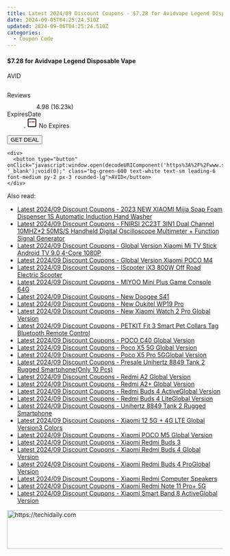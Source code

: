 ```yaml
---
title: Latest 2024/09 Discount Coupons - $7.28 for Avidvape Legend Disposable Vape
date: 2024-09-05T04:25:24.510Z
updated: 2024-09-06T04:25:24.510Z
categories:
  - Coupon Code
---
```



<div class="max-w-4xl mx-auto grid grid-cols-1 lg:max-w-5xl lg:gap-x-20 lg:grid-cols-2">
  <div class="relative p-3 col-start-1 row-start-1 flex flex-col-reverse rounded-lg bg-gradient-to-t from-black/75 via-black/0 sm:bg-none sm:row-start-2 sm:p-0 lg:row-start-1">
    <h4 class="mt-1 text-lg font-semibold text-white sm:text-slate-900 md:text-2xl dark:sm:text-white">$7.28 for Avidvape Legend Disposable Vape</h4>
    <p class="text-sm leading-4 font-medium text-white sm:text-slate-500 dark:sm:text-slate-400">AVID</p>
  </div>
  
  <div class="col-start-1 col-end-3 row-start-1 grid gap-4 sm:mb-6 sm:grid-cols-4 lg:col-start-2 lg:row-span-6 lg:row-end-6 lg:mb-0 lg:gap-6">
      <img src="https://static.shareasale.com/image/59344/deal/AVID.jpg" alt="" class="h-60 w-full rounded-lg object-cover sm:col-span-2 sm:h-52 lg:col-span-full" loading="lazy" />
    
  </div>
  <dl class="row-start-2 mt-4 flex items-center text-xs font-medium sm:row-start-3 sm:mt-1 md:mt-2.5 lg:row-start-2">
    <dt class="sr-only">Reviews</dt>
    <dd class="flex items-center text-indigo-600 dark:text-indigo-400">
      <svg width="24" height="24" fill="none" aria-hidden="true" class="mr-1 stroke-current dark:stroke-indigo-500">
        <path d="m12 5 2 5h5l-4 4 2.103 5L12 16l-5.103 3L9 14l-4-4h5l2-5Z" stroke-width="2" stroke-linecap="round" stroke-linejoin="round" />
      </svg>
      <span>4.98 <span class="font-normal text-slate-400">(16.23k)</span></span>
    </dd>
    <dt class="sr-only">ExpiresDate</dt>
    <dd class="flex items-center">
      <svg width="2" height="2" aria-hidden="true" fill="currentColor" class="mx-3 text-slate-300">
        <circle cx="1" cy="1" r="1" />
      </svg>
      <svg width="24" height="24" viewBox="0 0 24 24" fill="none" stroke="currentColor" stroke-width="2">
        <rect x="3" y="3" width="18" height="18" rx="2" fill="#fff" />
        <path d="M6 10L18 10" stroke="red" stroke-width="2" fill="none" />
        <path d="M10 6L10 18" stroke="#fff" stroke-width="2" fill="none" />
      </svg>
      No Expires    </dd>
  </dl>
  <div class="col-start-1 row-start-3 mt-4 self-center sm:col-start-2 sm:row-span-2 sm:row-start-2 sm:mt-0 lg:col-start-1 lg:row-start-3 lg:row-end-4 lg:mt-6">
    <button type="button" onClick="javascript:window.open(decodeURIComponent('https%3A%2F%2Fwww.shareasale.com%2Fu.cfm%3Fd%3D1083529%26m%3D59344%26u%3D4338022'), '_blank');void(0);" class="rounded-lg bg-red-600 px-3 py-2 text-sm font-medium leading-6 text-white">GET DEAL</button>
  </div>
  <p class="col-start-1 mt-4 text-sm leading-6 sm:col-span-2 lg:col-span-1 lg:row-start-4 lg:mt-6 dark:text-slate-400">
   
    <div>
      <button type="button" onClick="javascript:window.open(decodeURIComponent('https%3A%2F%2Fwww.shareasale.com%2Fu.cfm%3Fd%3D1083529%26m%3D59344%26u%3D4338022'), '_blank');void(0);" class="bg-green-600 text-white text-sm leading-6 font-medium py-2 px-3 rounded-lg">AVID</button>
    </div>
  </p>
</div>
<span class="atpl-alsoreadstyle">Also read:</span>
<div><ul>
<li><a href="https://coupons.techidaily.com/coupon-1118695-share-97331-sale/"><u>Latest 2024/09 Discount Coupons - 2023 NEW XIAOMI Mijia Soap Foam Dispenser 1S Automatic Induction Hand Washer</u></a></li>
<li><a href="https://coupons.techidaily.com/coupon-1118694-share-97331-sale/"><u>Latest 2024/09 Discount Coupons - FNIRSI 2C23T 3IN1 Dual Channel 10MHZ*2 50MS/S Handheld Digital Oscilloscope Multimeter + Function Signal Generator</u></a></li>
<li><a href="https://coupons.techidaily.com/coupon-1118712-share-97331-sale/"><u>Latest 2024/09 Discount Coupons - Global Version Xiaomi Mi TV Stick Android TV 9.0 4-Core 1080P</u></a></li>
<li><a href="https://coupons.techidaily.com/coupon-1118705-share-97331-sale/"><u>Latest 2024/09 Discount Coupons - Global Version Xiaomi POCO M4</u></a></li>
<li><a href="https://coupons.techidaily.com/coupon-1118693-share-97331-sale/"><u>Latest 2024/09 Discount Coupons - IScooter iX3 800W Off Road Electric Scooter</u></a></li>
<li><a href="https://coupons.techidaily.com/coupon-1118692-share-97331-sale/"><u>Latest 2024/09 Discount Coupons - MIYOO Mini Plus Game Console 64G</u></a></li>
<li><a href="https://coupons.techidaily.com/coupon-1118700-share-97331-sale/"><u>Latest 2024/09 Discount Coupons - New Doogee S41</u></a></li>
<li><a href="https://coupons.techidaily.com/coupon-1118701-share-97331-sale/"><u>Latest 2024/09 Discount Coupons - New Oukitel WP19 Pro</u></a></li>
<li><a href="https://coupons.techidaily.com/coupon-1118697-share-97331-sale/"><u>Latest 2024/09 Discount Coupons - New Xiaomi Watch 2 Pro Global Version</u></a></li>
<li><a href="https://coupons.techidaily.com/coupon-1118666-share-97331-sale/"><u>Latest 2024/09 Discount Coupons - PETKIT Fit 3 Smart Pet Collars Tag Bluetooth Remote Control</u></a></li>
<li><a href="https://coupons.techidaily.com/coupon-1118708-share-97331-sale/"><u>Latest 2024/09 Discount Coupons - POCO C40 Global Version</u></a></li>
<li><a href="https://coupons.techidaily.com/coupon-1118703-share-97331-sale/"><u>Latest 2024/09 Discount Coupons - Poco X5 5G Global Version</u></a></li>
<li><a href="https://coupons.techidaily.com/coupon-1118704-share-97331-sale/"><u>Latest 2024/09 Discount Coupons - Poco X5 Pro 5GGlobal Version</u></a></li>
<li><a href="https://coupons.techidaily.com/coupon-1118698-share-97331-sale/"><u>Latest 2024/09 Discount Coupons - Presale Unihertz 8849 Tank 2 Rugged Smartphone(Only 10 Pcs)</u></a></li>
<li><a href="https://coupons.techidaily.com/coupon-1118706-share-97331-sale/"><u>Latest 2024/09 Discount Coupons - Redmi A2 Global Version</u></a></li>
<li><a href="https://coupons.techidaily.com/coupon-1118707-share-97331-sale/"><u>Latest 2024/09 Discount Coupons - Redmi A2+ Global Version</u></a></li>
<li><a href="https://coupons.techidaily.com/coupon-1118716-share-97331-sale/"><u>Latest 2024/09 Discount Coupons - Redmi Buds 4 ActiveGlobal Version</u></a></li>
<li><a href="https://coupons.techidaily.com/coupon-1118715-share-97331-sale/"><u>Latest 2024/09 Discount Coupons - Redmi Buds 4 LiteGlobal Version</u></a></li>
<li><a href="https://coupons.techidaily.com/coupon-1118699-share-97331-sale/"><u>Latest 2024/09 Discount Coupons - Unihertz 8849 Tank 2 Rugged Smartphone</u></a></li>
<li><a href="https://coupons.techidaily.com/coupon-1118710-share-97331-sale/"><u>Latest 2024/09 Discount Coupons - Xiaomi 12 5G + 4G LTE Global Version3 Colors</u></a></li>
<li><a href="https://coupons.techidaily.com/coupon-1118702-share-97331-sale/"><u>Latest 2024/09 Discount Coupons - Xiaomi POCO M5 Global Version</u></a></li>
<li><a href="https://coupons.techidaily.com/coupon-1118713-share-97331-sale/"><u>Latest 2024/09 Discount Coupons - Xiaomi Redmi Buds 3</u></a></li>
<li><a href="https://coupons.techidaily.com/coupon-1118717-share-97331-sale/"><u>Latest 2024/09 Discount Coupons - Xiaomi Redmi Buds 4 Global Version</u></a></li>
<li><a href="https://coupons.techidaily.com/coupon-1118714-share-97331-sale/"><u>Latest 2024/09 Discount Coupons - Xiaomi Redmi Buds 4 ProGlobal Version</u></a></li>
<li><a href="https://coupons.techidaily.com/coupon-1118696-share-97331-sale/"><u>Latest 2024/09 Discount Coupons - Xiaomi Redmi Computer Speakers</u></a></li>
<li><a href="https://coupons.techidaily.com/coupon-1118709-share-97331-sale/"><u>Latest 2024/09 Discount Coupons - Xiaomi Redmi Note 11 Pro+ 5G</u></a></li>
<li><a href="https://coupons.techidaily.com/coupon-1118711-share-97331-sale/"><u>Latest 2024/09 Discount Coupons - Xiaomi Smart Band 8 ActiveGlobal Version</u></a></li>
</ul></div>

<ins class="adsbygoogle"
      style="display:block"
      data-ad-client="ca-pub-7571918770474297"
      data-ad-slot="8358498916"
      data-ad-format="auto"
      data-full-width-responsive="true"></ins>
<!-- affiliate ads begin -->
<a href="https://aligracehair.sjv.io/c/5597632/1959778/19272" target="_top" id="1959778">
  <img src="//a.impactradius-go.com/display-ad/19272-1959778" border="0" alt="https://techidaily.com" width="728" height="90"/>
</a>
<img height="0" width="0" src="https://aligracehair.sjv.io/i/5597632/1959778/19272" style="position:absolute;visibility:hidden;" border="0" />
<!-- affiliate ads end -->